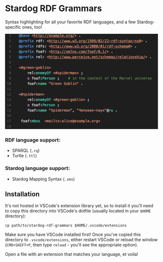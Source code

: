 # Stardog RDF Grammars

Syntax highlighting for all your favorite RDF languages, and a few Stardog-specific ones, too!

![Turtle syntax highlighting](static/ttl-syntax.png)

### RDF language support:

- SPARQL (`.rq`)
- Turtle (`.ttl`)

### Stardog language support:

- Stardog Mapping Syntax (`.sms`)

## Installation

It's not hosted in VSCode's extension library yet, so to install it you'll need to copy this directory into VSCode's dotfile (usually located in your `$HOME` directory):

```
cp path/to/stardog-rdf-grammars $HOME/.vscode/extensions
```

Make sure you have VSCode installed first!  Once you've copied this directory to `.vscode/extensions`, either restart VSCode or reload the window (`CMD+SHIFT+P`, then type `reload` - you'll see the appropriate option).

Open a file with an extension that matches your language, et voila!
